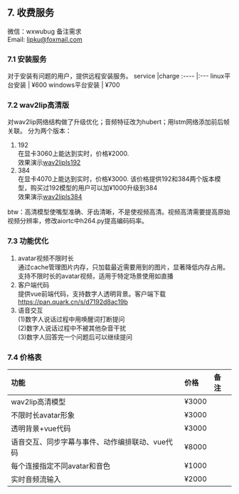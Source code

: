 
## 7. 收费服务

微信：wxwubug 备注需求   
Email: lipku@foxmail.com

### 7.1 安装服务
对于安装有问题的用户，提供远程安装服务。
service	    |charge
:----		|:--- 
linux平台安装 | ¥600
windows平台安装 | ¥700

### 7.2 wav2lip高清版
对wav2lip网络结构做了升级优化；音频特征改为hubert；用lstm网络添加前后帧关联。
分为两个版本：
1. 192  
在显卡3060上能达到实时，价格¥2000.   
效果演示[wav2lipls192](./assets/wav2lipls192.MP4)
2. 384  
在显卡4070上能达到实时，价格¥3000. 该价格提供192和384两个版本模型，购买过192模型的用户可以加¥1000升级到384   
效果演示[wav2lipls384](./assets/wav2lipls384.MP4)  

btw：高清模型使嘴型准确、牙齿清晰，不是使视频高清。视频高清需要提高原始视频分辨率，修改aiortc中h264.py提高编码码率。

### 7.3 功能优化
1. avatar视频不限时长  
通过cache管理图片内存，只加载最近需要用到的图片，显著降低内存占用。支持不限时长的avatar视频，适用于特定场景使用如直播  
2. 客户端代码  
提供vue前端代码，支持数字人透明背景。客户端下载<https://pan.quark.cn/s/d7192d8ac19b>  
3. 语音交互  
(1)数字人说话过程中用唤醒词打断提问  
(2)数字人说话过程中不被其他杂音干扰  
(3)数字人回答完一个问题后可以继续提问

### 7.4 价格表
功能			|价格		|备注	 
:----				|:---		|:------		
wav2lip高清模型			|¥3000		|	
不限时长avatar形象			|¥3000		|	
透明背景+vue代码			|¥3000		|		
语音交互、同步字幕与事件、动作编排联动、vue代码			|¥8000		|	
每个连接指定不同avatar和音色			|¥1000		|
实时音频流输入			|¥2000		|  
